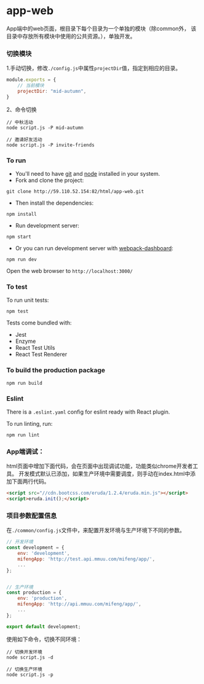 # app-web

App端中的web页面，根目录下每个目录为一个单独的模块（除common外，
该目录中存放所有模块中使用的公共资源。），单独开发。

### 切换模块

1.手动切换，修改<code>./config.js</code>中属性``projectDir``值，指定到相应的目录。
```js
module.exports = {
	// 当前模块
	projectDir: "mid-autumn",
}
```

2、命令切换
```
// 中秋活动
node script.js -P mid-autumn

// 邀请好友活动
node script.js -P invite-friends
```


### To run

* You'll need to have [git](https://git-scm.com/) and [node](https://nodejs.org/en/) installed in your system.
* Fork and clone the project:

```
git clone http://59.110.52.154:82/html/app-web.git
```

* Then install the dependencies:

```
npm install
```

* Run development server:

```
npm start
```

* Or you can run development server with [webpack-dashboard](https://github.com/FormidableLabs/webpack-dashboard):

```
npm run dev
```

Open the web browser to `http://localhost:3000/`

### To test
To run unit tests:

```
npm test
```

Tests come bundled with:

* Jest
* Enzyme
* React Test Utils
* React Test Renderer

### To build the production package

```
npm run build
```

### Eslint
There is a `.eslint.yaml` config for eslint ready with React plugin.

To run linting, run:

```
npm run lint
```


### App端调试：
html页面中增加下面代码，会在页面中出现调试功能，功能类似chrome开发者工具。
开发模式默认已添加，如果生产环境中需要调度，则手动在index.html中添加下面两行代码。
```html
<script src="//cdn.bootcss.com/eruda/1.2.4/eruda.min.js"></script>
<script>eruda.init();</script>
```

### 项目参数配置信息

在<code>./common/config.js</code>文件中，来配置开发环境与生产环境下不同的参数。

```js
// 开发环境
const development = {
	env: 'development',
	mifengApp: 'http://test.api.mmuu.com/mifeng/app/',
	...
};


// 生产环境
const production = {
	env: 'production',
	mifengApp: 'http://api.mmuu.com/mifeng/app/',
	...
};

export default development;
```


使用如下命令，切换不同环境：
```
// 切换开发环境
node script.js -d

// 切换生产环境
node script.js -p
```




